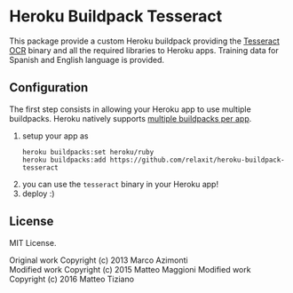 # Heroku Buildpack Tesseract

This package provide a custom Heroku buildpack providing the [Tesseract OCR](https://github.com/tesseract-ocr/tesseract) binary and all the required libraries to Heroku apps. Training data for Spanish and English language is provided. 

## Configuration

The first step consists in allowing your Heroku app to use multiple buildpacks. Heroku natively supports [multiple buildpacks per app](https://devcenter.heroku.com/articles/using-multiple-buildpacks-for-an-app).

1. setup your app as  
    ```
    heroku buildpacks:set heroku/ruby
    heroku buildpacks:add https://github.com/relaxit/heroku-buildpack-tesseract
    ```
2. you can use the `tesseract` binary in your Heroku app!
3. deploy :)

## License
MIT License.

Original work Copyright (c) 2013 Marco Azimonti  
Modified work Copyright (c) 2015 Matteo Maggioni
Modified work Copyright (c) 2016 Matteo Tiziano
